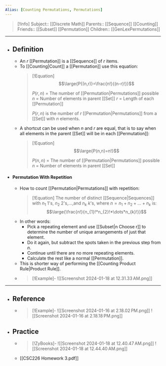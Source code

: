 ```yaml
---
Alias: [Counting Permutations, Permutations]
---
```

> [!Info]
> Subject:: [[Discrete Math]]
> Parents:: [[Sequence]] [[Counting]]
> Friends:: [[Subset]] [[Permutation]]
> Children:: [[GenLexPermutations]]
---
- ## Definition
	- An $r$ [[Permutation]] is a [[Sequence]] of $r$ items.
	- To [[Counting|Count]] a [[Permutation]] use this equation:
	  > [!Equation]
	  > $$\large{P{(n,r)}=\frac{n!}{(n-r)!}}$$
	  > 
	  > $P(r,n)$ = The number of [[Permutation|Permutations]] possible
	  > $n$ = Number of elements in parent [[Set]]
	  > $r$ = Length of each [[Permutation]]
	  > 
	  > $P(r,n)$ is the number of $r$ [[Permutation|Permutations]] from a [[Set]] with $n$ elements.
	- A shortcut can be used when $n$ and $r$ are equal, that is to say when all elements in the parent [[Set]] will be in each [[Permutation]]:
	  > [!Equation]
	  > $$\large{P(n,n)=n!}$$
	  > 
	  > $P(n,n)$ = The number of [[Permutation|Permutations]] possible
	  > $n$ = Number of elements in parent [[Set]]
- #### Permutation With Repetition
	- How to count [[Permutation|Permutations]] with repetition:
	  > [!Equation]
	  > The number of distinct [[Sequence|Sequences]] with $n_{1}$ $1$'s, $n_{2}$ $2$'s,...,and $n_{k}$ $k$'s, where $n=n_{1}+n_{2}+\dots+n_{k}$ is:
	  > $$\large{\frac{n!}{n_{1}!*n_{2}!*\dots*n_{k}!}}$$
	- In other words:
		- Pick a repeating element and use [[Subset|n Choose r]] to determine the number of unique arrangements of just that element.
		- Do it again, but subtract the spots taken in the previous step from $n$.
		- Continue until there are no more repeating elements.
		- Calculate the rest like a normal [[Permutation]].
	- This is shorter way of performing the [[Counting Product Rule|Product Rule]].
	- > [!Example]-
	  > ![[Screenshot 2024-01-18 at 12.31.33 AM.png]]
---
- ## Reference
	- > [!Example]-
	  > ![[Screenshot 2024-01-16 at 2.18.02 PM.png]]
	  > ![[Screenshot 2024-01-16 at 2.18.18 PM.png]]
- ## Practice
	- > [!ZyBooks]-
	  > ![[Screenshot 2024-01-18 at 12.40.47 AM.png]]
	  > ![[Screenshot 2024-01-18 at 12.44.40 AM.png]]
	- [[CSC226 Homework 3.pdf]]